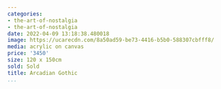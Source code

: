 ```yaml
---
categories:
- the-art-of-nostalgia
- the-art-of-nostalgia
date: 2022-04-09 13:18:38.480018
image: https://ucarecdn.com/8a50ad59-be73-4416-b5b0-588307cbfff8/
media: acrylic on canvas
price: '3450'
size: 120 x 150cm
sold: Sold
title: Arcadian Gothic
...
```

